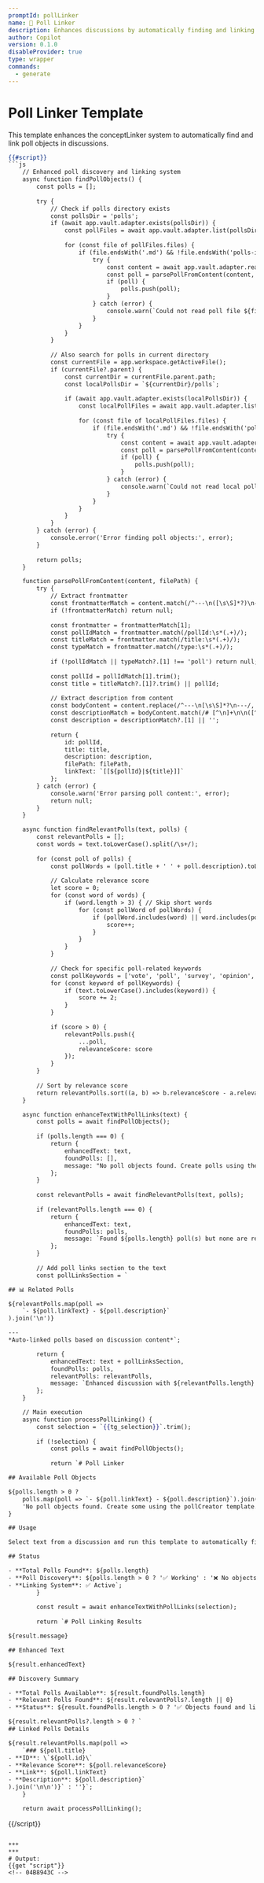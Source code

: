 ```yaml
---
promptId: pollLinker
name: 🔗 Poll Linker
description: Enhances discussions by automatically finding and linking relevant polls. Integrates with conceptLinker to solve the "no objects found" issue.
author: Copilot
version: 0.1.0
disableProvider: true
type: wrapper
commands:
  - generate
---
```


# Poll Linker Template

This template enhances the conceptLinker system to automatically find and link poll objects in discussions.

```handlebars
{{#script}}
```js
    // Enhanced poll discovery and linking system
    async function findPollObjects() {
        const polls = [];
        
        try {
            // Check if polls directory exists
            const pollsDir = 'polls';
            if (await app.vault.adapter.exists(pollsDir)) {
                const pollFiles = await app.vault.adapter.list(pollsDir);
                
                for (const file of pollFiles.files) {
                    if (file.endsWith('.md') && !file.endsWith('polls-index.md')) {
                        try {
                            const content = await app.vault.adapter.read(file);
                            const poll = parsePollFromContent(content, file);
                            if (poll) {
                                polls.push(poll);
                            }
                        } catch (error) {
                            console.warn(`Could not read poll file ${file}:`, error);
                        }
                    }
                }
            }
            
            // Also search for polls in current directory
            const currentFile = app.workspace.getActiveFile();
            if (currentFile?.parent) {
                const currentDir = currentFile.parent.path;
                const localPollsDir = `${currentDir}/polls`;
                
                if (await app.vault.adapter.exists(localPollsDir)) {
                    const localPollFiles = await app.vault.adapter.list(localPollsDir);
                    
                    for (const file of localPollFiles.files) {
                        if (file.endsWith('.md') && !file.endsWith('polls-index.md')) {
                            try {
                                const content = await app.vault.adapter.read(file);
                                const poll = parsePollFromContent(content, file);
                                if (poll) {
                                    polls.push(poll);
                                }
                            } catch (error) {
                                console.warn(`Could not read local poll file ${file}:`, error);
                            }
                        }
                    }
                }
            }
        } catch (error) {
            console.error('Error finding poll objects:', error);
        }
        
        return polls;
    }

    function parsePollFromContent(content, filePath) {
        try {
            // Extract frontmatter
            const frontmatterMatch = content.match(/^---\n([\s\S]*?)\n---/);
            if (!frontmatterMatch) return null;
            
            const frontmatter = frontmatterMatch[1];
            const pollIdMatch = frontmatter.match(/pollId:\s*(.+)/);
            const titleMatch = frontmatter.match(/title:\s*(.+)/);
            const typeMatch = frontmatter.match(/type:\s*(.+)/);
            
            if (!pollIdMatch || typeMatch?.[1] !== 'poll') return null;
            
            const pollId = pollIdMatch[1].trim();
            const title = titleMatch?.[1]?.trim() || pollId;
            
            // Extract description from content
            const bodyContent = content.replace(/^---\n[\s\S]*?\n---/, '').trim();
            const descriptionMatch = bodyContent.match(/# [^\n]+\n\n([^\n]+)/);
            const description = descriptionMatch?.[1] || '';
            
            return {
                id: pollId,
                title: title,
                description: description,
                filePath: filePath,
                linkText: `[[${pollId}|${title}]]`
            };
        } catch (error) {
            console.warn('Error parsing poll content:', error);
            return null;
        }
    }

    async function findRelevantPolls(text, polls) {
        const relevantPolls = [];
        const words = text.toLowerCase().split(/\s+/);
        
        for (const poll of polls) {
            const pollWords = (poll.title + ' ' + poll.description).toLowerCase().split(/\s+/);
            
            // Calculate relevance score
            let score = 0;
            for (const word of words) {
                if (word.length > 3) { // Skip short words
                    for (const pollWord of pollWords) {
                        if (pollWord.includes(word) || word.includes(pollWord)) {
                            score++;
                        }
                    }
                }
            }
            
            // Check for specific poll-related keywords
            const pollKeywords = ['vote', 'poll', 'survey', 'opinion', 'decide', 'choice', 'select'];
            for (const keyword of pollKeywords) {
                if (text.toLowerCase().includes(keyword)) {
                    score += 2;
                }
            }
            
            if (score > 0) {
                relevantPolls.push({
                    ...poll,
                    relevanceScore: score
                });
            }
        }
        
        // Sort by relevance score
        return relevantPolls.sort((a, b) => b.relevanceScore - a.relevanceScore);
    }

    async function enhanceTextWithPollLinks(text) {
        const polls = await findPollObjects();
        
        if (polls.length === 0) {
            return {
                enhancedText: text,
                foundPolls: [],
                message: "No poll objects found. Create polls using the pollCreator template."
            };
        }
        
        const relevantPolls = await findRelevantPolls(text, polls);
        
        if (relevantPolls.length === 0) {
            return {
                enhancedText: text,
                foundPolls: polls,
                message: `Found ${polls.length} poll(s) but none are relevant to this discussion.`
            };
        }
        
        // Add poll links section to the text
        const pollLinksSection = `

## 📊 Related Polls

${relevantPolls.map(poll => 
    `- ${poll.linkText} - ${poll.description}`
).join('\n')}

---
*Auto-linked polls based on discussion content*`;

        return {
            enhancedText: text + pollLinksSection,
            foundPolls: polls,
            relevantPolls: relevantPolls,
            message: `Enhanced discussion with ${relevantPolls.length} relevant poll link(s).`
        };
    }

    // Main execution
    async function processPollLinking() {
        const selection = `{{tg_selection}}`.trim();
        
        if (!selection) {
            const polls = await findPollObjects();
            
            return `# Poll Linker

## Available Poll Objects

${polls.length > 0 ? 
    polls.map(poll => `- ${poll.linkText} - ${poll.description}`).join('\n') :
    'No poll objects found. Create some using the pollCreator template.'
}

## Usage

Select text from a discussion and run this template to automatically find and link relevant polls.

## Status

- **Total Polls Found**: ${polls.length}
- **Poll Discovery**: ${polls.length > 0 ? '✅ Working' : '❌ No objects found'}
- **Linking System**: ✅ Active`;
        }
        
        const result = await enhanceTextWithPollLinks(selection);
        
        return `# Poll Linking Results

${result.message}

## Enhanced Text

${result.enhancedText}

## Discovery Summary

- **Total Polls Available**: ${result.foundPolls.length}
- **Relevant Polls Found**: ${result.relevantPolls?.length || 0}
- **Status**: ${result.foundPolls.length > 0 ? '✅ Objects found and linking working' : '❌ No objects found - create polls first'}

${result.relevantPolls?.length > 0 ? `
## Linked Polls Details

${result.relevantPolls.map(poll => 
    `### ${poll.title}
- **ID**: \`${poll.id}\`
- **Relevance Score**: ${poll.relevanceScore}
- **Link**: ${poll.linkText}
- **Description**: ${poll.description}`
).join('\n\n')}` : ''}`;
    }

    return await processPollLinking();
```
{{/script}}
```

***
***
# Output:
{{get "script"}}
<!-- 04B8943C -->